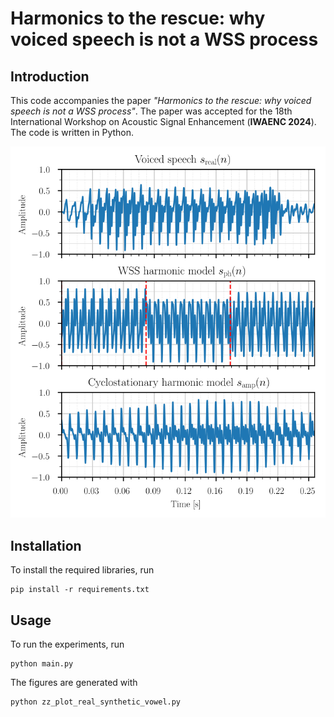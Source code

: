 # Harmonics to the rescue: why voiced speech is not a WSS process
## Introduction
This code accompanies the paper *"Harmonics to the rescue: why voiced speech is not a WSS process"*.
The paper was accepted for the 18th International Workshop on Acoustic Signal Enhancement (**IWAENC 2024**). 
The code is written in Python. 

<p align="center">
  <img src="./pics/waveforms.svg" />
</p>

## Installation
To install the required libraries, run
```
pip install -r requirements.txt
```

## Usage
To run the experiments, run
```
python main.py
```

The figures are generated with
```
python zz_plot_real_synthetic_vowel.py
```
